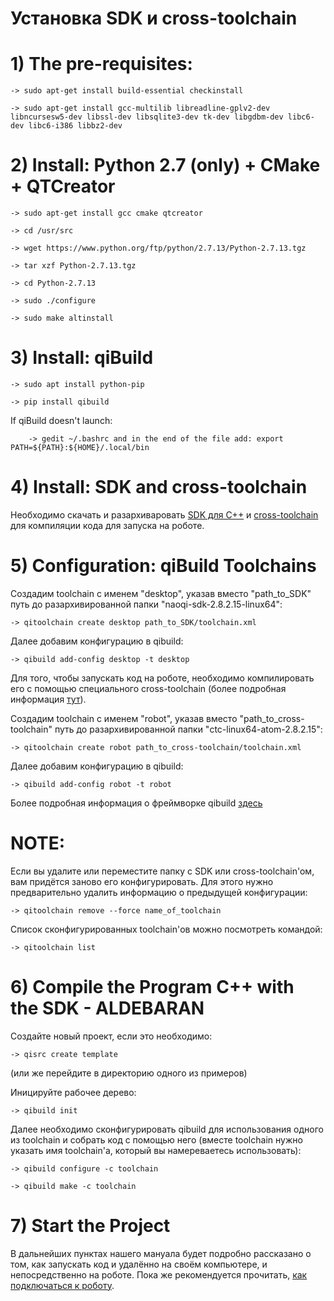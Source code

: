 # Установка SDK и cross-toolchain

# 1) The pre-requisites:

    -> sudo apt-get install build-essential checkinstall 

    -> sudo apt-get install gcc-multilib libreadline-gplv2-dev libncursesw5-dev libssl-dev libsqlite3-dev tk-dev libgdbm-dev libc6-dev libc6-i386 libbz2-dev 

# 2) Install: Python 2.7 (only) + CMake + QTCreator 

    -> sudo apt-get install gcc cmake qtcreator 

    -> cd /usr/src 

    -> wget https://www.python.org/ftp/python/2.7.13/Python-2.7.13.tgz 

    -> tar xzf Python-2.7.13.tgz 

    -> cd Python-2.7.13 

    -> sudo ./configure 

    -> sudo make altinstall 

# 3) Install: qiBuild 

    -> sudo apt install python-pip

    -> pip install qibuild

  If qiBuild doesn't launch: 

        -> gedit ~/.bashrc and in the end of the file add: export PATH=${PATH}:${HOME}/.local/bin

 # 4) Install: SDK and cross-toolchain

Необходимо скачать и разархиваровать [SDK для С++](https://drive.google.com/open?id=1vSsmdZ-FWL_bBMNC06_iaHsDi77jvbwS) и [cross-toolchain](https://drive.google.com/open?id=162PeZSlJ2_Skj8nzoH5qBYcyolB-7E3t) для компиляции кода для запуска на роботе.

# 5) Configuration: qiBuild Toolchains

Создадим toolchain с именем "desktop", указав вместо "path_to_SDK" путь до разархивированной папки "naoqi-sdk-2.8.2.15-linux64":
 
    -> qitoolchain create desktop path_to_SDK/toolchain.xml
  
Далее добавим конфигурацию в qibuild:
  
    -> qibuild add-config desktop -t desktop
  
Для того, чтобы запускать код на роботе, необходимо компилировать его с помощью специального cross-toolchain (более подробная информация [тут](http://doc.aldebaran.com/qibuild/beginner/qibuild/aldebaran.html#qibuild-using-aldebaran-packages)).

Создадим toolchain с именем "robot", указав вместо "path_to_cross-toolchain" путь до разархивированной папки "ctc-linux64-atom-2.8.2.15":
  
    -> qitoolchain create robot path_to_cross-toolchain/toolchain.xml
  
Далее добавим конфигурацию в qibuild:
  
    -> qibuild add-config robot -t robot    
    
Более подробная информация о фреймворке qibuild [здесь](http://doc.aldebaran.com/qibuild/hacking/design/cmake/index.html#term-feed)

# NOTE: 

Если вы удалите или переместите папку с SDK или cross-toolchain'oм, вам придётся заново его конфигурировать. Для этого нужно предварительно удалить информацию о предыдущей конфигурации:

    -> qitoolchain remove --force name_of_toolchain
    
Список сконфигурированных toolchain'ов можно посмотреть командой:

    -> qitoolchain list

 # 6) Compile the Program C++ with the SDK - ALDEBARAN

Создайте новый проект, если это необходимо:

    -> qisrc create template

(или же перейдите в директорию одного из примеров)

Иницируйте рабочее дерево:

    -> qibuild init
    
Далее необходимо сконфигурировать qibuild для использования одного из toolchain и собрать код с помощью него (вместе toolchain нужно указать имя toolchain'а, который вы намереваетесь использовать):
    
    -> qibuild configure -c toolchain
    
    -> qibuild make -c toolchain
    
 # 7) Start the Project 
 
 В дальнейших пунктах нашего мануала будет подробно рассказано о том, как запускать код и удалённо на своём компьютере, и непосредственно на роботе. Пока же рекомендуется прочитать, [как подключаться к роботу](https://github.com/MolVlad/tutorials/blob/master/1_installation/connection-to-the-robot.md).
